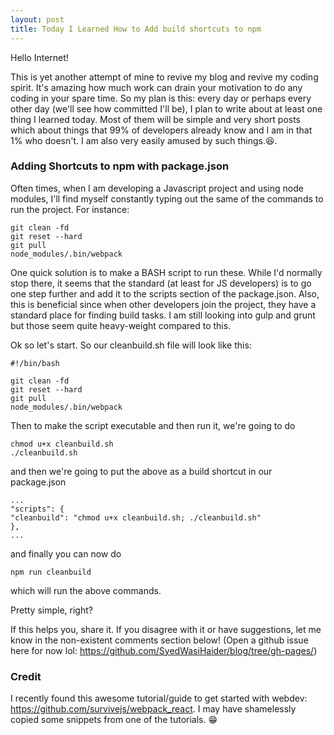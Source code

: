 ```yaml
---
layout: post
title: Today I Learned How to Add build shortcuts to npm
---
```


Hello Internet!

This is yet another attempt of mine to revive my blog and revive my coding spirit. It's amazing how much work can drain your motivation to do any coding in your spare time. So my plan is this: every day or perhaps every other day (we'll see how committed I'll be), I plan to write about at least one thing I learned today. Most of them will be simple and very short posts which about things that 99% of developers already know and I am in that 1% who doesn't. I am also very easily amused by such things.😆.

### Adding Shortcuts to npm with package.json

Often times, when I am developing a Javascript project and using node modules, I'll find myself constantly typing out the same of the commands to run the project. For instance:

    git clean -fd
    git reset --hard
    git pull
    node_modules/.bin/webpack
    
One quick solution is to make a BASH script to run these. While I'd normally stop there, it seems that the standard (at least for JS developers) is to go one step further and add it to the scripts section of the package.json. Also, this is beneficial since when other developers join the project, they have a standard place for finding build tasks. I am still looking into gulp and grunt but those seem quite heavy-weight compared to this. 

Ok so let's start. So our cleanbuild.sh file will look like this:

    #!/bin/bash
    
    git clean -fd
    git reset --hard
    git pull
    node_modules/.bin/webpack
    
Then to make the script executable and then run it, we're going to do

    chmod u+x cleanbuild.sh
    ./cleanbuild.sh
    
and then we're going to put the above as a build shortcut in our package.json

    ...
    "scripts": {
    "cleanbuild": "chmod u+x cleanbuild.sh; ./cleanbuild.sh"
    },
    ...
    
and finally you can now do 

    npm run cleanbuild

which will run the above commands.

Pretty simple, right? 

If this helps you, share it. If you disagree with it or have suggestions, let me know in the non-existent comments section below! (Open a github issue here for now lol: https://github.com/SyedWasiHaider/blog/tree/gh-pages/) 

### Credit

I recently found this awesome tutorial/guide to get started with webdev: https://github.com/survivejs/webpack_react. I may have shamelessly copied some snippets from one of the tutorials. 😁

